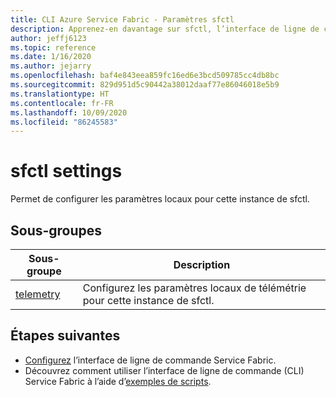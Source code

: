 ```yaml
---
title: CLI Azure Service Fabric - Paramètres sfctl
description: Apprenez-en davantage sur sfctl, l’interface de ligne de commande d’Azure Service Fabric. Contient la liste des commandes liées à la configuration des paramètres sfctl locaux.
author: jeffj6123
ms.topic: reference
ms.date: 1/16/2020
ms.author: jejarry
ms.openlocfilehash: baf4e843eea859fc16ed6e3bcd509785cc4db8bc
ms.sourcegitcommit: 829d951d5c90442a38012daaf77e86046018e5b9
ms.translationtype: HT
ms.contentlocale: fr-FR
ms.lasthandoff: 10/09/2020
ms.locfileid: "86245583"
---
```

# <a name="sfctl-settings"></a>sfctl settings
Permet de configurer les paramètres locaux pour cette instance de sfctl.

## <a name="subgroups"></a>Sous-groupes
|Sous-groupe|Description|
| --- | --- |
| [telemetry](service-fabric-sfctl-settings-telemetry.md) | Configurez les paramètres locaux de télémétrie pour cette instance de sfctl. |


## <a name="next-steps"></a>Étapes suivantes   
- [Configurez](service-fabric-cli.md) l’interface de ligne de commande Service Fabric.   
- Découvrez comment utiliser l’interface de ligne de commande (CLI) Service Fabric à l’aide d’[exemples de scripts](./scripts/sfctl-upgrade-application.md).
